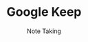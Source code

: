 ---
title: Google Keep
subtitle: Note Taking
provider: google
order:
    - handwritten-notes
    - standard-notes
    - joplin
    - nextcloud-notes
---
